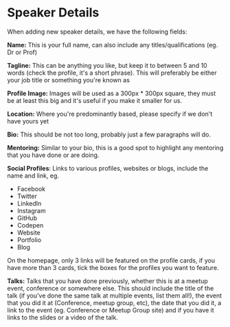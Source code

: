 # Speaker Details

When adding new speaker details, we have the following fields:


**Name:** This is your full name, can also include any titles/qualifications (eg. Dr or Prof)

**Tagline:** This can be anything you like, but keep it to between 5 and 10 words (check the profile, it's a short phrase). This will preferably be either your job title or something you're known as

**Profile Image:** Images will be used as a 300px * 300px square, they must be at least this big and it's useful if you make it smaller for us.

**Location:** Where you're predominantly based, please specify if we don't have yours yet

**Bio:** This should be not too long, probably just a few paragraphs will do.

**Mentoring:** Similar to your bio, this is a good spot to highlight any mentoring that you have done or are doing.

**Social Profiles**: Links to various profiles, websites or blogs, include the name and link, eg.
- Facebook
- Twitter
- LinkedIn
- Instagram
- GitHub
- Codepen
- Website
- Portfolio
- Blog

On the homepage, only 3 links will be featured on the profile cards, if you have more than 3 cards, tick the boxes for the profiles you want to feature.

**Talks:** Talks that you have done previously, whether this is at a meetup event, conference or somewhere else. This should include the title of the talk (if you've done the same talk at multiple events, list them all!), the event that you did it at (Conference, meetup group, etc), the date that you did it, a link to the event (eg. Conference or Meetup Group site) and if you have it links to the slides or a video of the talk.
